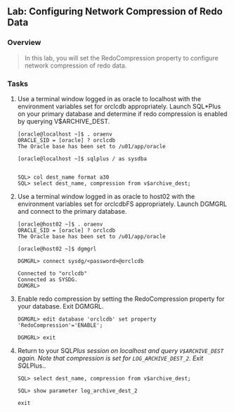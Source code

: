 
Lab: Configuring Network Compression of Redo Data
-------------------------------------------------


### Overview

> In this lab, you will set the RedoCompression property to
> configure network compression of redo data.

### Tasks

1.  Use a terminal window logged in as oracle to localhost with the
    environment variables set for orclcdb appropriately. Launch
    SQL\*Plus on your primary database and determine if redo compression
    is enabled by querying V\$ARCHIVE\_DEST.

    ```
    [oracle@localhost ~]$ . oraenv
    ORACLE_SID = [oracle] ? orclcdb
    The Oracle base has been set to /u01/app/oracle 

    [oracle@localhost ~]$ sqlplus / as sysdba


    SQL> col dest_name format a30
    SQL> select dest_name, compression from v$archive_dest;
    ```

2.  Use a terminal window logged in as oracle to host02 with the
    environment variables set for orclcdbFS appropriately. Launch DGMGRL
    and connect to the primary database.

    ```
    [oracle@host02 ~]$ . oraenv
    ORACLE_SID = [oracle] ? orclcdb
    The Oracle base has been set to /u01/app/oracle 

    [oracle@host02 ~]$ dgmgrl

    DGMGRL> connect sysdg/<password>@orclcdb 

    Connected to "orclcdb"
    Connected as SYSDG.
    DGMGRL>
    ```

3.  Enable redo compression by setting the RedoCompression property for
    your database. Exit DGMGRL.

    ```
    DGMGRL> edit database 'orclcdb' set property 'RedoCompression'='ENABLE';

    DGMGRL> exit
    ```

4.  Return to your SQL*Plus session on localhost and query `V$ARCHIVE_DEST` again. Note that compression is
    set for `LOG_ARCHIVE_DEST_2`. Exit SQL*Plus..

    ```
    SQL> select dest_name, compression from v$archive_dest;

    SQL> show parameter log_archive_dest_2

    exit
    ```